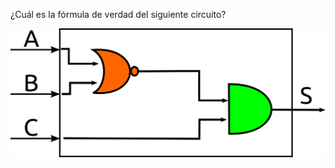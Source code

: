 ¿Cuál es la fórmula de verdad del siguiente circuito?


![alt text](https://github.com/Orga-UNQ/mumuki-guia-bajo-nivel-logica-digital/blob/master/assets/circuitoATabla1.png?raw=true "Logo Title Text 1")

